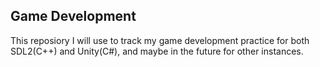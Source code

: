 Game Development
----------------

This reposiory I will use to track my game development practice for both SDL2(C++) and Unity(C#), and maybe in the future for other instances.
